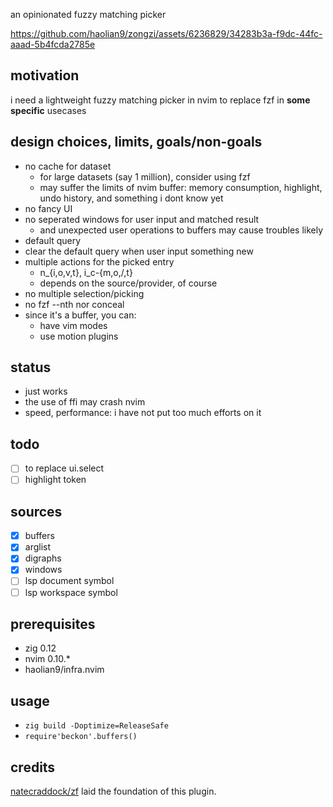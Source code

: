 an opinionated fuzzy matching picker

https://github.com/haolian9/zongzi/assets/6236829/34283b3a-f9dc-44fc-aaad-5b4fcda2785e


## motivation
i need a lightweight fuzzy matching picker in nvim to replace fzf in **some specific** usecases

## design choices, limits, goals/non-goals
* no cache for dataset
    * for large datasets (say 1 million), consider using fzf
    * may suffer the limits of nvim buffer: memory consumption, highlight, undo history, and something i dont know yet
* no fancy UI
* no seperated windows for user input and matched result
    * and unexpected user operations to buffers may cause troubles likely
* default query
* clear the default query when user input something new
* multiple actions for the picked entry
    * n_{i,o,v,t}, i_c-{m,o,/,t}
    * depends on the source/provider, of course
* no multiple selection/picking
* no fzf --nth nor conceal
* since it's a buffer, you can:
    * have vim modes
    * use motion plugins

## status
* just works
* the use of ffi may crash nvim
* speed, performance: i have not put too much efforts on it

## todo
* [ ] to replace ui.select
* [ ] highlight token

## sources
* [x] buffers
* [x] arglist
* [x] digraphs
* [x] windows
* [ ] lsp document symbol
* [ ] lsp workspace symbol

## prerequisites
* zig 0.12
* nvim 0.10.*
* haolian9/infra.nvim

## usage
* `zig build -Doptimize=ReleaseSafe`
* `require'beckon'.buffers()`

## credits
[natecraddock/zf](https://github.com/natecraddock/zf) laid the foundation of this plugin.
